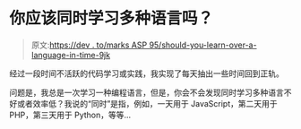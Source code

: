 # 你应该同时学习多种语言吗？

> 原文:[https://dev . to/marks ASP 95/should-you-learn-over-a-language-in-time-9jk](https://dev.to/marksasp95/should-you-learn-more-than-one-language-at-the-same-time-9jk)

经过一段时间不活跃的代码学习或实践，我实现了每天抽出一些时间回到正轨。

问题是，我总是一次学习一种编程语言，但是，你会不会发现同时学习多种语言不好或者效率低？我说的“同时”是指，例如，一天用于 JavaScript，第二天用于 PHP，第三天用于 Python，等等...